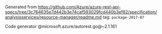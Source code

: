 Generated from https://github.com/Azure/azure-rest-api-specs/tree/3c764635e7d442b3e74caf593029fcd440b3ef82/specification/analysisservices/resource-manager/readme.md tag: `package-2017-07`

Code generator @microsoft.azure/autorest.go@~2.1.161

